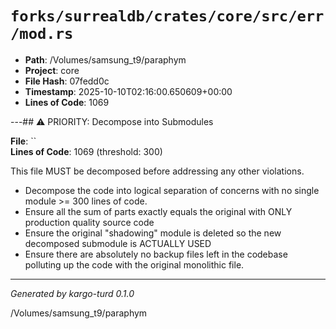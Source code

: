 # `forks/surrealdb/crates/core/src/err/mod.rs`

- **Path**: /Volumes/samsung_t9/paraphym
- **Project**: core
- **File Hash**: 07fedd0c  
- **Timestamp**: 2025-10-10T02:16:00.650609+00:00  
- **Lines of Code**: 1069

---## ⚠️ PRIORITY: Decompose into Submodules

**File**: ``  
**Lines of Code**: 1069 (threshold: 300)

This file MUST be decomposed before addressing any other violations.

- Decompose the code into logical separation of concerns with no single module >= 300 lines of code. 
- Ensure all the sum of parts exactly equals the original with ONLY production quality source code
- Ensure the original "shadowing" module is deleted so the new decomposed submodule is ACTUALLY USED
- Ensure there are absolutely no backup files left in the codebase polluting up the code with the original monolithic file.

------

*Generated by kargo-turd 0.1.0*

/Volumes/samsung_t9/paraphym